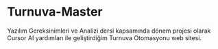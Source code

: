# Turnuva-Master
Yazılım Gereksinimleri ve Analizi dersi kapsamında dönem projesi olarak Cursor AI yardımları ile geliştirdiğim Turnuva Otomasyonu web sitesi. 
